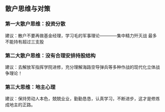 ## 散户思维与对策

### 第一大散户思维：投资分散
建议：散户不要再做基金经理，学习毛的军事理论————集中精力歼灭战
最多不能持有超过三支股


### 第二大散户思维：没有合理安排持股结构
建议：去解放军指挥学院进修，充分理解海路空导弹兵等多种作战的现代化立体战争理论！

### 第三大思维：地主心理

建议：保持劳动人本色，兢兢业业，勤勤恳恳，认真学习，不断进步，这才是修炼成地主的正路。






















